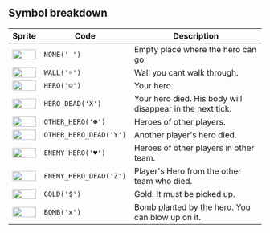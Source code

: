 <meta charset="UTF-8">

## Symbol breakdown
| Sprite | Code | Description |
| -------- | -------- | -------- |
|<img src="/codenjoy-contest/resources/sample/sprite/none.png" style="height:100%;" /> | `NONE(' ')` | Empty place where the hero can go. | 
|<img src="/codenjoy-contest/resources/sample/sprite/wall.png" style="height:100%;" /> | `WALL('☼')` | Wall you cant walk through. | 
|<img src="/codenjoy-contest/resources/sample/sprite/hero.png" style="height:100%;" /> | `HERO('☺')` | Your hero. | 
|<img src="/codenjoy-contest/resources/sample/sprite/hero_dead.png" style="height:100%;" /> | `HERO_DEAD('X')` | Your hero died. His body will disappear in the next tick. | 
|<img src="/codenjoy-contest/resources/sample/sprite/other_hero.png" style="height:100%;" /> | `OTHER_HERO('☻')` | Heroes of other players. | 
|<img src="/codenjoy-contest/resources/sample/sprite/other_hero_dead.png" style="height:100%;" /> | `OTHER_HERO_DEAD('Y')` | Another player's hero died. | 
|<img src="/codenjoy-contest/resources/sample/sprite/enemy_hero.png" style="height:100%;" /> | `ENEMY_HERO('♥')` | Heroes of other players in other team. | 
|<img src="/codenjoy-contest/resources/sample/sprite/enemy_hero_dead.png" style="height:100%;" /> | `ENEMY_HERO_DEAD('Z')` | Player's Hero from the other team who died. | 
|<img src="/codenjoy-contest/resources/sample/sprite/gold.png" style="height:100%;" /> | `GOLD('$')` | Gold. It must be picked up. | 
|<img src="/codenjoy-contest/resources/sample/sprite/bomb.png" style="height:100%;" /> | `BOMB('x')` | Bomb planted by the hero. You can blow up on it. | 

